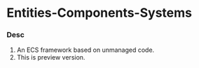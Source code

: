 # Entities-Components-Systems
### Desc
1. An ECS framework based on unmanaged code.
2. This is preview version.